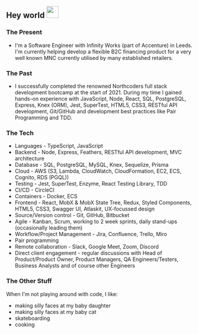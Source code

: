 ## Hey world <img src="https://raw.githubusercontent.com/aemmadi/aemmadi/master/wave.gif" width="32px" height="32px">

### The Present

- I'm a Software Engineer with Infinity Works (part of Accenture) in Leeds. I'm currently helping develop a flexible B2C financing product for a very well known MNC currently utilised by many established retailers.

### The Past

- I successfully completed the renowned Northcoders full stack development bootcamp at the start of 2021. During my time I gained hands-on experience with JavaScript, Node, React, SQL, PostgreSQL, Express, Knex (ORM), Jest, SuperTest, HTML5, CSS3, RESTful API development, Git/GitHub and development best practices like Pair Programming and TDD.

### The Tech

- Languages - TypeScript, JavaScript
- Backend - Node, Express, Feathers, RESTful API development, MVC architecture
- Database - SQL, PostgreSQL, MySQL, Knex, Sequelize, Prisma
- Cloud - AWS (S3, Lambda, CloudWatch, CloudFormation, EC2, ECS, Cognito, RDS (PGQL))
- Testing - Jest, SuperTest, Enzyme, React Testing Library, TDD
- CI/CD - CircleCI
- Containers - Docker, ECS
- Frontend - React, MobX & MobX State Tree, Redux, Styled Components, HTML5, CSS3, Swagger UI, Atlaskit, UX-focussed design
- Source/Version control - Git, GitHub, Bitbucket
- Agile - Kanban, Scrum, working to 2 week sprints, daily stand-ups (occasionally leading them)
- Workflow/Project Management - Jira, Confluence, Trello, Miro
- Pair programming
- Remote collaboration - Slack, Google Meet, Zoom, Discord
- Direct client engagement - regular discussions with Head of Product/Product Owner, Product Managers, QA Engineers/Testers, Business Analysts and of course other Engineers

### The Other Stuff

When I'm not playing around with code, I like:

- making silly faces at my baby daughter
- making silly faces at my baby cat
- skateboarding
- cooking

<!--
**samkaanaki/samkaanaki** is a ✨ _special_ ✨ repository because its `README.md` (this file) appears on your GitHub profile.

Here are some ideas to get you started:

- 🔭 I’m currently working on ...
- 🌱 I’m currently learning ...
- 👯 I’m looking to collaborate on ...
- 🤔 I’m looking for help with ...
- 💬 Ask me about ...
- 📫 How to reach me: ...
- 😄 Pronouns: ...
- ⚡ Fun fact: ...
-->
